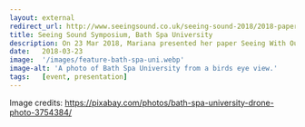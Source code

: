 ```yaml
---
layout: external
redirect_url: http://www.seeingsound.co.uk/seeing-sound-2018/2018-papers/
title: Seeing Sound Symposium, Bath Spa University
description: On 23 Mar 2018, Mariana presented her paper Seeing With Our Ears - Designing Soundtracks For Visually Impaired Audiences at the Seeing Sound. Seeing Sound was an informal practice-led symposium, at University of Bath Spa,  exploring multimedia work which foregrounds the relationship between sound and image. It explores areas such as visual music, abstract cinema, experimental animation, audiovisual performance and installation practice through paper sessions, screenings, performances and installations. 
date:   2018-03-23
image:  '/images/feature-bath-spa-uni.webp'
image-alt: 'A photo of Bath Spa University from a birds eye view.'
tags:   [event, presentation]
---
```


Image credits: https://pixabay.com/photos/bath-spa-university-drone-photo-3754384/